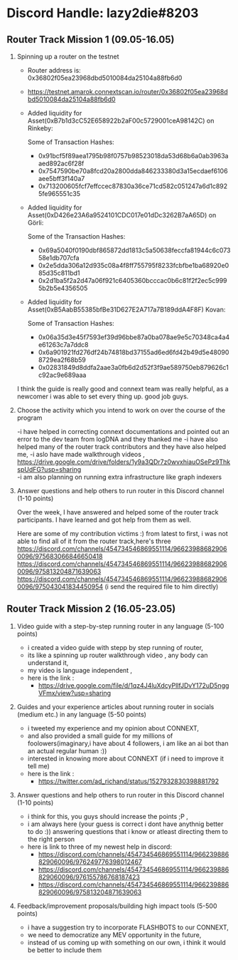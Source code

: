 # Discord Handle: lazy2die#8203
## Router Track Mission 1 (09.05-16.05)

1) Spinning up a router on the testnet

    - Router address is: 0x36802f05ea23968dbd5010084da25104a88fb6d0
    - https://testnet.amarok.connextscan.io/router/0x36802f05ea23968dbd5010084da25104a88fb6d0

    - Added liquidity for Asset(0xB7b1d3cC52E658922b2aF00c5729001ceA98142C) on Rinkeby: 

        Some of Transaction Hashes:    
        - 0x91bcf5f89aea1795b98f0757b98523018da53d68b6a0ab3963aaed892ac6f28f 
        - 0x7547590be70a8fcd20a2800dda846233380d3a15ecdaef6106aee5bff3f140a7 
        - 0x713200605fcf7effccec87830a36ce71cd582c051247a6d1c8925fe965551c35 

    - Added liquidity for Asset(0xD426e23A6a9524101CDC017e01dDc3262B7aA65D) on Görli:

        Some of the Transaction Hashes:
        - 0x69a5040f0190dbf865872dd1813c5a50638feccfa81944c6c07358e1db707cfa 
        - 0x2e5dda306a12d935c08a4f8ff755795f8233fcbfbe1ba68920e085d35c811bd1 
        - 0x2d1ba5f2a2d47a06f921c6405360bcccac0b6c81f2f2ec5c9995b2b5e4356505 

    - Added liquidity for Asset(0xB5AabB55385bfBe31D627E2A717a7B189ddA4F8F) Kovan:

        Some of Transaction Hashes:    
        - 0x06a35d3e45f7593ef39d96bbe87a0ba078ae9e5c70348ca4a4e61263c7a7ddc8
        - 0x6a901921fd276df24b74818bd37155ad6ed6fd42b49d5e480908729ea2f68b59 
        - 0x02831849d8ddfa2aae3a0fb6d2d52f3f9ae589750eb879626c1c92ac9e689aaa 

    I think the guide is really good and connext team was really helpful, as a newcomer i was able to set every thing up. good job guys.

2) Choose the activity which you intend to work on over the course of the program

      -i have helped in correcting connext documentations and pointed out an error to the dev team from logDNA and they thanked me
      -i have also helped many of the router track contributors and they have also helped me,
      -i aslo have made walkthrough videos , https://drive.google.com/drive/folders/1y9a3QDr7z0wvxhiauOSePz9ThkspUdFG?usp=sharing  
      -i am also planning on running extra infrastructure like graph indexers

3) Answer questions and help others to run router in this Discord channel (1-10 points)

    Over the week, I have answered and helped some of the router track participants. I have learned and got help from them as well.

    Here are some of my contribution victims :) from latest to first, i was not able to find all of it from the router track,here's three
    https://discord.com/channels/454734546869551114/966239886829060096/975683066846650418
    https://discord.com/channels/454734546869551114/966239886829060096/975813204871639063
    https://discord.com/channels/454734546869551114/966239886829060096/975043041834450954 (i send the required file to him directly)
    
## Router Track Mission 2 (16.05-23.05)

1) Video guide with a step-by-step running router in any language (5-100 points)
    
    - i created a video guide with stepp by step running of router,
    - its like a spinning up router walkthrough video , any body can understand it,
    - my video is language independent , 
    - here is the link :
        -  https://drive.google.com/file/d/1qz4J4luXdcyPllfJDvY172uD5nggVFmx/view?usp=sharing

2) Guides and your experience articles about running router in socials (medium etc.) in any language (5-50 points)

    - i tweeted my experience and my opinion about CONNEXT,
    - and also provided a small guide for my millions of foolowers(imaginary,i have about 4 followers, i am like an ai bot than an actual regular human :))
    - interested in knowing more about CONNEXT (if i need to improve it tell me)
    - here is the link :
        -  https://twitter.com/ad_richand/status/1527932830398881792

3) Answer questions and help others to run router in this Discord channel (1-10 points)

    - i think for this, you guys should increase the points ;P , 
    - i am always here (your guess is correct i dont have anythnig better to do :)) answering questions that i know or atleast directing them to the right person
    - here is link to three of my newest help in discord: 
        - https://discord.com/channels/454734546869551114/966239886829060096/976249776398012467
        - https://discord.com/channels/454734546869551114/966239886829060096/976155786768187423
        - https://discord.com/channels/454734546869551114/966239886829060096/975813204871639063

4) Feedback/improvement proposals/building high impact tools (5-500 points)

    - i have a suggestion try to incorporate FLASHBOTS to our CONNEXT, 
    - we need to democratize any MEV opportunity in the future,
    - instead of us coming up with something on our own, i think it would be better to include them
      
        
    
    
    
    
    
